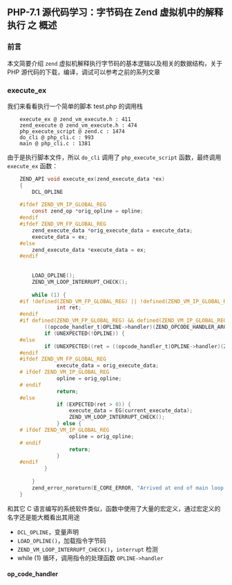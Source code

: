 ## PHP-7.1 源代码学习：字节码在 Zend 虚拟机中的解释执行 之 概述


### 前言

本文简要介绍 `zend` 虚拟机解释执行字节码的基本逻辑以及相关的数据结构，关于 PHP 源代码的下载，编译，调试可以参考之前的系列文章

### execute_ex

我们来看看执行一个简单的脚本 test.php 的调用栈

```
    execute_ex @ zend_vm_execute.h : 411
    zend_execute @ zend_vm_execute.h : 474
    php_execute_script @ zend.c : 1474
    do_cli @ php_cli.c : 993
    main @ php_cli.c : 1381 
```

由于是执行脚本文件，所以 `do_cli` 调用了 `php_execute_script` 函数，最终调用 `execute_ex` 函数：

```c
    ZEND_API void execute_ex(zend_execute_data *ex)
    {
        DCL_OPLINE
    
    #ifdef ZEND_VM_IP_GLOBAL_REG
        const zend_op *orig_opline = opline;
    #endif
    #ifdef ZEND_VM_FP_GLOBAL_REG
        zend_execute_data *orig_execute_data = execute_data;
        execute_data = ex;
    #else
        zend_execute_data *execute_data = ex;
    #endif
    
    
        LOAD_OPLINE();
        ZEND_VM_LOOP_INTERRUPT_CHECK();
    
        while (1) {
    #if !defined(ZEND_VM_FP_GLOBAL_REG) || !defined(ZEND_VM_IP_GLOBAL_REG)
                int ret;
    #endif
    #if defined(ZEND_VM_FP_GLOBAL_REG) && defined(ZEND_VM_IP_GLOBAL_REG)
            ((opcode_handler_t)OPLINE->handler)(ZEND_OPCODE_HANDLER_ARGS_PASSTHRU);
            if (UNEXPECTED(!OPLINE)) {
    #else
            if (UNEXPECTED((ret = ((opcode_handler_t)OPLINE->handler)(ZEND_OPCODE_HANDLER_ARGS_PASSTHRU)) != 0)) {
    #endif
    #ifdef ZEND_VM_FP_GLOBAL_REG
                execute_data = orig_execute_data;
    # ifdef ZEND_VM_IP_GLOBAL_REG
                opline = orig_opline;
    # endif
                return;
    #else
                if (EXPECTED(ret > 0)) {
                    execute_data = EG(current_execute_data);
                    ZEND_VM_LOOP_INTERRUPT_CHECK();
                } else {
    # ifdef ZEND_VM_IP_GLOBAL_REG
                    opline = orig_opline;
    # endif
                    return;
                }
    #endif
            }
    
        }
        zend_error_noreturn(E_CORE_ERROR, "Arrived at end of main loop which shouldn't happen");
    }
```

和其它 C 语言编写的系统软件类似，函数中使用了大量的宏定义，通过宏定义的名字还是能大概看出其用途

* `DCL_OPLINE`，变量声明
* `LOAD_OPLINE()`，加载指令字节码
* `ZEND_VM_LOOP_INTERRUPT_CHECK()`，`interrupt` 检测
* while (1) 循环，调用指令的处理函数 `OPLINE->handler`

#### op_code_handler

